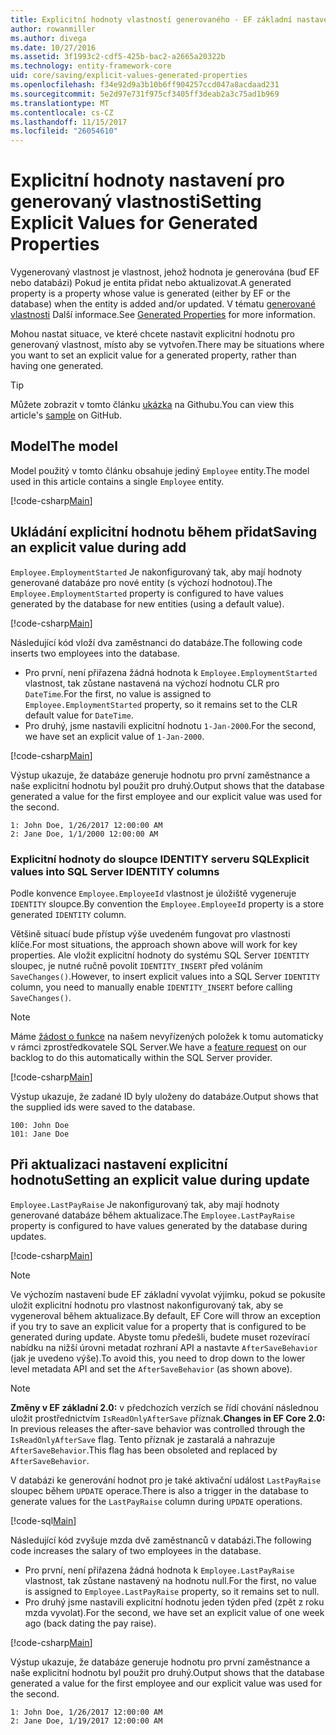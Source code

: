```yaml
---
title: Explicitní hodnoty vlastností generovaného - EF základní nastavení
author: rowanmiller
ms.author: divega
ms.date: 10/27/2016
ms.assetid: 3f1993c2-cdf5-425b-bac2-a2665a20322b
ms.technology: entity-framework-core
uid: core/saving/explicit-values-generated-properties
ms.openlocfilehash: f34e92d9a3b10b6ff904257ccd047a8acdaad231
ms.sourcegitcommit: 5e2d97e731f975cf3405ff3deab2a3c75ad1b969
ms.translationtype: MT
ms.contentlocale: cs-CZ
ms.lasthandoff: 11/15/2017
ms.locfileid: "26054610"
---
```

# <a name="setting-explicit-values-for-generated-properties"></a><span data-ttu-id="aabfd-102">Explicitní hodnoty nastavení pro generovaný vlastnosti</span><span class="sxs-lookup"><span data-stu-id="aabfd-102">Setting Explicit Values for Generated Properties</span></span>

<span data-ttu-id="aabfd-103">Vygenerovaný vlastnost je vlastnost, jehož hodnota je generována (buď EF nebo databázi) Pokud je entita přidat nebo aktualizovat.</span><span class="sxs-lookup"><span data-stu-id="aabfd-103">A generated property is a property whose value is generated (either by EF or the database) when the entity is added and/or updated.</span></span> <span data-ttu-id="aabfd-104">V tématu [generované vlastnosti](../modeling/generated-properties.md) Další informace.</span><span class="sxs-lookup"><span data-stu-id="aabfd-104">See [Generated Properties](../modeling/generated-properties.md) for more information.</span></span>

<span data-ttu-id="aabfd-105">Mohou nastat situace, ve které chcete nastavit explicitní hodnotu pro generovaný vlastnost, místo aby se vytvořen.</span><span class="sxs-lookup"><span data-stu-id="aabfd-105">There may be situations where you want to set an explicit value for a generated property, rather than having one generated.</span></span>

> [!TIP]  
> <span data-ttu-id="aabfd-106">Můžete zobrazit v tomto článku [ukázka](https://github.com/aspnet/EntityFramework.Docs/tree/master/samples/core/Saving/Saving/ExplicitValuesGenerateProperties/) na Githubu.</span><span class="sxs-lookup"><span data-stu-id="aabfd-106">You can view this article's [sample](https://github.com/aspnet/EntityFramework.Docs/tree/master/samples/core/Saving/Saving/ExplicitValuesGenerateProperties/) on GitHub.</span></span>

## <a name="the-model"></a><span data-ttu-id="aabfd-107">Model</span><span class="sxs-lookup"><span data-stu-id="aabfd-107">The model</span></span>

<span data-ttu-id="aabfd-108">Model použitý v tomto článku obsahuje jediný `Employee` entity.</span><span class="sxs-lookup"><span data-stu-id="aabfd-108">The model used in this article contains a single `Employee` entity.</span></span>

[!code-csharp[Main](../../../samples/core/Saving/Saving/ExplicitValuesGenerateProperties/Employee.cs#Sample)]

## <a name="saving-an-explicit-value-during-add"></a><span data-ttu-id="aabfd-109">Ukládání explicitní hodnotu během přidat</span><span class="sxs-lookup"><span data-stu-id="aabfd-109">Saving an explicit value during add</span></span>

<span data-ttu-id="aabfd-110">`Employee.EmploymentStarted` Je nakonfigurovaný tak, aby mají hodnoty generované databáze pro nové entity (s výchozí hodnotou).</span><span class="sxs-lookup"><span data-stu-id="aabfd-110">The `Employee.EmploymentStarted` property is configured to have values generated by the database for new entities (using a default value).</span></span>

[!code-csharp[Main](../../../samples/core/Saving/Saving/ExplicitValuesGenerateProperties/EmployeeContext.cs#EmploymentStarted)]

<span data-ttu-id="aabfd-111">Následující kód vloží dva zaměstnanci do databáze.</span><span class="sxs-lookup"><span data-stu-id="aabfd-111">The following code inserts two employees into the database.</span></span>
* <span data-ttu-id="aabfd-112">Pro první, není přiřazena žádná hodnota k `Employee.EmploymentStarted` vlastnost, tak zůstane nastavená na výchozí hodnotu CLR pro `DateTime`.</span><span class="sxs-lookup"><span data-stu-id="aabfd-112">For the first, no value is assigned to `Employee.EmploymentStarted` property, so it remains set to the CLR default value for `DateTime`.</span></span>
* <span data-ttu-id="aabfd-113">Pro druhý, jsme nastavili explicitní hodnotu `1-Jan-2000`.</span><span class="sxs-lookup"><span data-stu-id="aabfd-113">For the second, we have set an explicit value of `1-Jan-2000`.</span></span>

[!code-csharp[Main](../../../samples/core/Saving/Saving/ExplicitValuesGenerateProperties/Sample.cs#EmploymentStarted)]

<span data-ttu-id="aabfd-114">Výstup ukazuje, že databáze generuje hodnotu pro první zaměstnance a naše explicitní hodnotu byl použit pro druhý.</span><span class="sxs-lookup"><span data-stu-id="aabfd-114">Output shows that the database generated a value for the first employee and our explicit value was used for the second.</span></span>

``` Console
1: John Doe, 1/26/2017 12:00:00 AM
2: Jane Doe, 1/1/2000 12:00:00 AM
```

### <a name="explicit-values-into-sql-server-identity-columns"></a><span data-ttu-id="aabfd-115">Explicitní hodnoty do sloupce IDENTITY serveru SQL</span><span class="sxs-lookup"><span data-stu-id="aabfd-115">Explicit values into SQL Server IDENTITY columns</span></span>

<span data-ttu-id="aabfd-116">Podle konvence `Employee.EmployeeId` vlastnost je úložiště vygeneruje `IDENTITY` sloupce.</span><span class="sxs-lookup"><span data-stu-id="aabfd-116">By convention the `Employee.EmployeeId` property is a store generated `IDENTITY` column.</span></span>

<span data-ttu-id="aabfd-117">Většině situací bude přístup výše uvedeném fungovat pro vlastnosti klíče.</span><span class="sxs-lookup"><span data-stu-id="aabfd-117">For most situations, the approach shown above will work for key properties.</span></span> <span data-ttu-id="aabfd-118">Ale vložit explicitní hodnoty do systému SQL Server `IDENTITY` sloupec, je nutné ručně povolit `IDENTITY_INSERT` před voláním `SaveChanges()`.</span><span class="sxs-lookup"><span data-stu-id="aabfd-118">However, to insert explicit values into a SQL Server `IDENTITY` column, you need to manually enable `IDENTITY_INSERT` before calling `SaveChanges()`.</span></span>

> [!NOTE]  
> <span data-ttu-id="aabfd-119">Máme [žádost o funkce](https://github.com/aspnet/EntityFramework/issues/703) na našem nevyřízených položek k tomu automaticky v rámci zprostředkovatele SQL Server.</span><span class="sxs-lookup"><span data-stu-id="aabfd-119">We have a [feature request](https://github.com/aspnet/EntityFramework/issues/703) on our backlog to do this automatically within the SQL Server provider.</span></span>

[!code-csharp[Main](../../../samples/core/Saving/Saving/ExplicitValuesGenerateProperties/Sample.cs#EmployeeId)]

<span data-ttu-id="aabfd-120">Výstup ukazuje, že zadané ID byly uloženy do databáze.</span><span class="sxs-lookup"><span data-stu-id="aabfd-120">Output shows that the supplied ids were saved to the database.</span></span>

``` Console
100: John Doe
101: Jane Doe
```

## <a name="setting-an-explicit-value-during-update"></a><span data-ttu-id="aabfd-121">Při aktualizaci nastavení explicitní hodnotu</span><span class="sxs-lookup"><span data-stu-id="aabfd-121">Setting an explicit value during update</span></span>

<span data-ttu-id="aabfd-122">`Employee.LastPayRaise` Je nakonfigurovaný tak, aby mají hodnoty generované databáze během aktualizace.</span><span class="sxs-lookup"><span data-stu-id="aabfd-122">The `Employee.LastPayRaise` property is configured to have values generated by the database during updates.</span></span>

[!code-csharp[Main](../../../samples/core/Saving/Saving/ExplicitValuesGenerateProperties/EmployeeContext.cs#LastPayRaise)]

> [!NOTE]  
> <span data-ttu-id="aabfd-123">Ve výchozím nastavení bude EF základní vyvolat výjimku, pokud se pokusíte uložit explicitní hodnotu pro vlastnost nakonfigurovaný tak, aby se vygeneroval během aktualizace.</span><span class="sxs-lookup"><span data-stu-id="aabfd-123">By default, EF Core will throw an exception if you try to save an explicit value for a property that is configured to be generated during update.</span></span> <span data-ttu-id="aabfd-124">Abyste tomu předešli, budete muset rozevírací nabídku na nižší úrovni metadat rozhraní API a nastavte `AfterSaveBehavior` (jak je uvedeno výše).</span><span class="sxs-lookup"><span data-stu-id="aabfd-124">To avoid this, you need to drop down to the lower level metadata API and set the `AfterSaveBehavior` (as shown above).</span></span>

> [!NOTE]  
> <span data-ttu-id="aabfd-125">**Změny v EF základní 2.0:** v předchozích verzích se řídí chování následnou uložit prostřednictvím `IsReadOnlyAfterSave` příznak.</span><span class="sxs-lookup"><span data-stu-id="aabfd-125">**Changes in EF Core 2.0:** In previous releases the after-save behavior was controlled through the `IsReadOnlyAfterSave` flag.</span></span> <span data-ttu-id="aabfd-126">Tento příznak je zastaralá a nahrazuje `AfterSaveBehavior`.</span><span class="sxs-lookup"><span data-stu-id="aabfd-126">This flag has been obsoleted and replaced by `AfterSaveBehavior`.</span></span>

<span data-ttu-id="aabfd-127">V databázi ke generování hodnot pro je také aktivační událost `LastPayRaise` sloupec během `UPDATE` operace.</span><span class="sxs-lookup"><span data-stu-id="aabfd-127">There is also a trigger in the database to generate values for the `LastPayRaise` column during `UPDATE` operations.</span></span>

[!code-sql[Main](../../../samples/core/Saving/Saving/ExplicitValuesGenerateProperties/employee_UPDATE.sql)]

<span data-ttu-id="aabfd-128">Následující kód zvyšuje mzda dvě zaměstnanců v databázi.</span><span class="sxs-lookup"><span data-stu-id="aabfd-128">The following code increases the salary of two employees in the database.</span></span>
* <span data-ttu-id="aabfd-129">Pro první, není přiřazena žádná hodnota k `Employee.LastPayRaise` vlastnost, tak zůstane nastavený na hodnotu null.</span><span class="sxs-lookup"><span data-stu-id="aabfd-129">For the first, no value is assigned to `Employee.LastPayRaise` property, so it remains set to null.</span></span>
* <span data-ttu-id="aabfd-130">Pro druhý jsme nastavili explicitní hodnotu jeden týden před (zpět z roku mzda vyvolat).</span><span class="sxs-lookup"><span data-stu-id="aabfd-130">For the second, we have set an explicit value of one week ago (back dating the pay raise).</span></span>

[!code-csharp[Main](../../../samples/core/Saving/Saving/ExplicitValuesGenerateProperties/Sample.cs#LastPayRaise)]

<span data-ttu-id="aabfd-131">Výstup ukazuje, že databáze generuje hodnotu pro první zaměstnance a naše explicitní hodnotu byl použit pro druhý.</span><span class="sxs-lookup"><span data-stu-id="aabfd-131">Output shows that the database generated a value for the first employee and our explicit value was used for the second.</span></span>

``` Console
1: John Doe, 1/26/2017 12:00:00 AM
2: Jane Doe, 1/19/2017 12:00:00 AM
```
